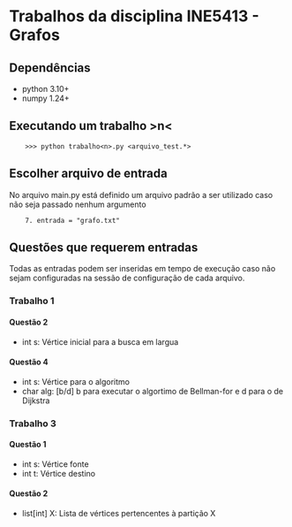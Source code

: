 # Trabalhos da disciplina INE5413 - Grafos

## Dependências
- python 3.10+
- numpy 1.24+

## Executando um trabalho >n<
```
    >>> python trabalho<n>.py <arquivo_test.*>
```

## Escolher arquivo de entrada
No arquivo main.py está definido um arquivo padrão a ser utilizado caso não seja
passado nenhum argumento
```
    7. entrada = "grafo.txt"
```

## Questões que requerem entradas
Todas as entradas podem ser inseridas em tempo de execução caso não sejam configuradas na sessão de configuração de cada arquivo.

### Trabalho 1
#### Questão 2
- int s: Vértice inicial para a busca em largua

#### Questão 4
- int s: Vértice para o algoritmo
- char alg: [b/d] b para executar o algortimo de Bellman-for e d para o de Dijkstra

### Trabalho 3
#### Questão 1
- int s: Vértice fonte
- int t: Vértice destino

#### Questão 2
- list[int] X: Lista de vértices pertencentes à partição X